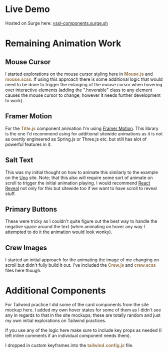 # Live Demo

Hosted on Surge here: <a href="https://vssl-components.surge.sh/" target="_blank">vssl-components.surge.sh</a>

# Remaining Animation Work

## Mouse Cursor

I started explorations on the mouse cursor styling here in <span style="color:#9a784e;font-weight:bold">Mouse.js</span> and <span style="color:#9a784e;font-weight:bold">mouse.scss</span>. If using this approach there is some additional logic that would need to be done to trigger the enlarging of the mouse cursor when hovering over interactive elements (adding the ".hoverable" class to any element causes the mouse cursor to change; however it needs further development to work).

## Framer Motion

For the <span style="color:#9a784e;font-weight:bold">Title.js</span> component animation I'm using <a href="https://www.framer.com/motion/" target="_blank">Framer Motion</a>. This library is the one I'd recommend using for additional sitewide animations as it is not as overtly engineered as Spring.js or Three.js etc. but still has alot of powerful features in it.

## Salt Text

This was my initial thought on how to animate this similarly to the example on the <a href="https://www.uno.app/" target="_blnak">Uno</a> site. Note; that this also will require some sort of animate on scroll to trigger the initial animation playing. I would recommend <a href="https://www.react-reveal.com/" target="_blank">React Reveal</a> not only for this but sitewide too if we want to have scroll to reveal stuff.

## Primary Buttons

These were tricky as I couldn't quite figure out the best way to handle the negative space around the text (when animating on hover any way I attempted to do it the animation would look wonky).

## Crew Images

I started an initial approach for the animating the image of me changing on scroll but didn't fully build it out. I've included the <span style="color:#9a784e;font-weight:bold">Crew.js</span> and <span style="color:#9a784e;font-weight:bold">crew.scss</span> files here though.

# Additional Components

For Tailwind practice I did some of the card components from the site mockup here. I added my own hover states for some of them as I didn't see any in regards to that in the site mockups; these are totally random and just my own initial explorations on Tailwind practices.

If you use any of the logic here make sure to include key props as needed (I left inline comments if an individual component needs them).

I dropped in custom keyframes into the <span style="color:#9a784e;font-weight:bold">tailwind.config.js</span> file.
